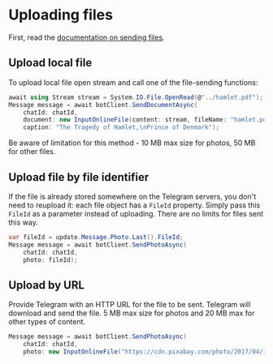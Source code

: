 # Uploading files

First, read the [documentation on sending files](https://core.telegram.org/bots/api#sending-files).

## Upload local file

To upload local file open stream and call one of the file-sending functions:

```C#
await using Stream stream = System.IO.File.OpenRead(@"../hamlet.pdf");
Message message = await botClient.SendDocumentAsync(
    chatId: chatId,
    document: new InputOnlineFile(content: stream, fileName: "hamlet.pdf"),
    caption: "The Tragedy of Hamlet,\nPrince of Denmark");
```

Be aware of limitation for this method - 10 MB max size for photos, 50 MB for other files.

## Upload file by file identifier

If the file is already stored somewhere on the Telegram servers, you don't need to reupload it: each file object has a `FileId` property. Simply pass this `FileId` as a parameter instead of uploading. There are no limits for files sent this way.

```C#
var fileId = update.Message.Photo.Last().FileId;
Message message = await botClient.SendPhotoAsync(
    chatId: chatId,
    photo: fileId);
```

## Upload by URL

Provide Telegram with an HTTP URL for the file to be sent. Telegram will download and send the file. 5 MB max size for photos and 20 MB max for other types of content.

```csharp
Message message = await botClient.SendPhotoAsync(
    chatId: chatId,
    photo: new InputOnlineFile("https://cdn.pixabay.com/photo/2017/04/11/21/34/giraffe-2222908_640.jpg"));
```
